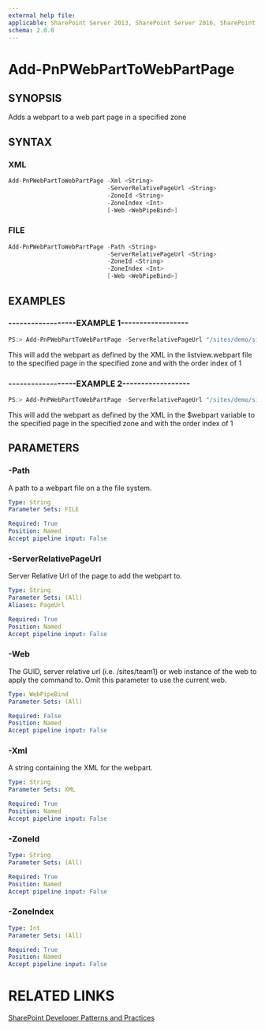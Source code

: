 ```yaml
---
external help file:
applicable: SharePoint Server 2013, SharePoint Server 2016, SharePoint Online
schema: 2.0.0
---
```

# Add-PnPWebPartToWebPartPage

## SYNOPSIS
Adds a webpart to a web part page in a specified zone

## SYNTAX 

### XML
```powershell
Add-PnPWebPartToWebPartPage -Xml <String>
                            -ServerRelativePageUrl <String>
                            -ZoneId <String>
                            -ZoneIndex <Int>
                            [-Web <WebPipeBind>]
```

### FILE
```powershell
Add-PnPWebPartToWebPartPage -Path <String>
                            -ServerRelativePageUrl <String>
                            -ZoneId <String>
                            -ZoneIndex <Int>
                            [-Web <WebPipeBind>]
```

## EXAMPLES

### ------------------EXAMPLE 1------------------
```powershell
PS:> Add-PnPWebPartToWebPartPage -ServerRelativePageUrl "/sites/demo/sitepages/home.aspx" -Path "c:\myfiles\listview.webpart" -ZoneId "Header" -ZoneIndex 1 
```

This will add the webpart as defined by the XML in the listview.webpart file to the specified page in the specified zone and with the order index of 1

### ------------------EXAMPLE 2------------------
```powershell
PS:> Add-PnPWebPartToWebPartPage -ServerRelativePageUrl "/sites/demo/sitepages/home.aspx" -XML $webpart -ZoneId "Header" -ZoneIndex 1 
```

This will add the webpart as defined by the XML in the $webpart variable to the specified page in the specified zone and with the order index of 1

## PARAMETERS

### -Path
A path to a webpart file on a the file system.

```yaml
Type: String
Parameter Sets: FILE

Required: True
Position: Named
Accept pipeline input: False
```

### -ServerRelativePageUrl
Server Relative Url of the page to add the webpart to.

```yaml
Type: String
Parameter Sets: (All)
Aliases: PageUrl

Required: True
Position: Named
Accept pipeline input: False
```

### -Web
The GUID, server relative url (i.e. /sites/team1) or web instance of the web to apply the command to. Omit this parameter to use the current web.

```yaml
Type: WebPipeBind
Parameter Sets: (All)

Required: False
Position: Named
Accept pipeline input: False
```

### -Xml
A string containing the XML for the webpart.

```yaml
Type: String
Parameter Sets: XML

Required: True
Position: Named
Accept pipeline input: False
```

### -ZoneId


```yaml
Type: String
Parameter Sets: (All)

Required: True
Position: Named
Accept pipeline input: False
```

### -ZoneIndex


```yaml
Type: Int
Parameter Sets: (All)

Required: True
Position: Named
Accept pipeline input: False
```

# RELATED LINKS

[SharePoint Developer Patterns and Practices](http://aka.ms/sppnp)